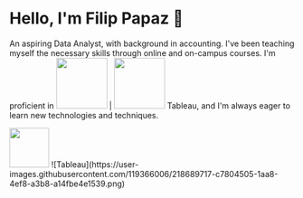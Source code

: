 # Hello, I'm Filip Papaz 👋

An aspiring Data Analyst, with background in accounting.
I've been teaching myself the necessary skills through online and on-campus courses. I'm proficient in <img src="https://user-images.githubusercontent.com/119366006/218660157-c898a681-db13-401b-b920-b2888193b4dc.png" width="90"/>  |  <img src="https://user-images.githubusercontent.com/119366006/218687838-602adef4-c345-4222-a7c0-77008c746175.png" width="90"/> Tableau, and I'm always eager to learn new technologies and techniques.





<img src="https://user-images.githubusercontent.com/119366006/218687838-602adef4-c345-4222-a7c0-77008c746175.png" width="70"/>
![Tableau](https://user-images.githubusercontent.com/119366006/218689717-c7804505-1aa8-4ef8-a3b8-a14fbe4e1539.png)






<!--
**PapazF/PapazF** is a ✨ _special_ ✨ repository because its `README.md` (this file) appears on your GitHub profile.

Here are some ideas to get you started:

- 🔭 I’m currently working on ...
- 🌱 I’m currently learning ...
- 👯 I’m looking to collaborate on ...
- 🤔 I’m looking for help with ...
- 💬 Ask me about ...
- 📫 How to reach me: ...
- 😄 Pronouns: ...
- ⚡ Fun fact: ...

If you're looking for a [Type of Data Analyst You Want to Be, such as Junior Data Analyst or Data Scientist], please don't hesitate to get in touch! I'm eager to connect with others in the field and explore opportunities to build my career in data analysis.
-->
